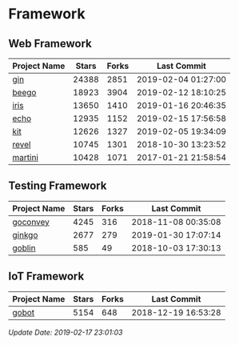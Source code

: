 # Framework

## Web Framework

| Project Name | Stars | Forks | Last Commit |
| ------------ | ----- | ----- | ----------- |
| [gin](https://github.com/gin-gonic/gin) | 24388 | 2851 | 2019-02-04 01:27:00 |
| [beego](https://github.com/astaxie/beego) | 18923 | 3904 | 2019-02-12 18:10:25 |
| [iris](https://github.com/kataras/iris) | 13650 | 1410 | 2019-01-16 20:46:35 |
| [echo](https://github.com/labstack/echo) | 12935 | 1152 | 2019-02-15 17:56:58 |
| [kit](https://github.com/go-kit/kit) | 12626 | 1327 | 2019-02-05 19:34:09 |
| [revel](https://github.com/revel/revel) | 10745 | 1301 | 2018-10-30 13:23:52 |
| [martini](https://github.com/go-martini/martini) | 10428 | 1071 | 2017-01-21 21:58:54 |

## Testing Framework

| Project Name | Stars | Forks | Last Commit |
| ------------ | ----- | ----- | ----------- |
| [goconvey](https://github.com/smartystreets/goconvey) | 4245 | 316 | 2018-11-08 00:35:08 |
| [ginkgo](https://github.com/onsi/ginkgo) | 2677 | 279 | 2019-01-30 17:07:14 |
| [goblin](https://github.com/franela/goblin) | 585 | 49 | 2018-10-03 17:30:13 |

## IoT Framework

| Project Name | Stars | Forks | Last Commit |
| ------------ | ----- | ----- | ----------- |
| [gobot](https://github.com/hybridgroup/gobot) | 5154 | 648 | 2018-12-19 16:53:28 |

*Update Date: 2019-02-17 23:01:03*